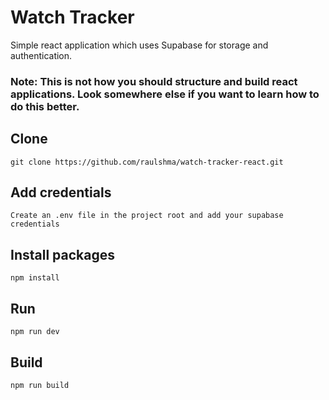 # Watch Tracker
Simple react application which uses Supabase for storage and authentication.

### Note: This is not how you should structure and build react applications. Look somewhere else if you want to learn how to do this better.

## Clone
`git clone https://github.com/raulshma/watch-tracker-react.git`

## Add credentials
`Create an .env file in the project root and add your supabase credentials`

## Install packages
`npm install`

## Run
`npm run dev`

## Build
`npm run build`
